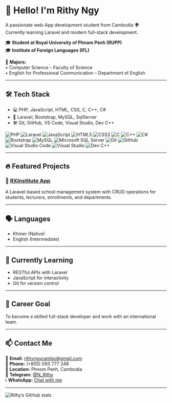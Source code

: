# 👋 Hello! I'm Rithy Ngy  
A passionate web-App development student from Cambodia 🌍  
Currently learning Laravel and modern full-stack development.

🎓 **Student at Royal University of Phnom Penh (RUPP)**  
🎓 **Institute of Foreign Languages (IFL)**

📘 **Majors:**  
• Computer Science – Faculty of Science  
• English for Professional Communication – Department of English
 

---

## 🛠 Tech Stack

- 💻 PHP, JavaScript, HTML, CSS, C, C++, C#
- 🔧 Laravel, Bootstrap, MySQL, SqlServer
- 🛠 Git, GitHub, VS Code, Visual Studio, Dev C++

![PHP](https://img.shields.io/badge/PHP-777BB4?style=for-the-badge&logo=php&logoColor=white)
![Laravel](https://img.shields.io/badge/Laravel-E74430?style=for-the-badge&logo=laravel&logoColor=white)
![JavaScript](https://img.shields.io/badge/JavaScript-F0DB4F?style=for-the-badge&logo=javascript&logoColor=black)
![HTML5](https://img.shields.io/badge/HTML5-E34F26?style=for-the-badge&logo=html5&logoColor=white)
![CSS3](https://img.shields.io/badge/CSS3-1572B6?style=for-the-badge&logo=css3&logoColor=white)
![C](https://img.shields.io/badge/C-00599C?style=for-the-badge&logo=c&logoColor=white)
![C++](https://img.shields.io/badge/C++-00599C?style=for-the-badge&logo=c%2B%2B&logoColor=white)
![C#](https://img.shields.io/badge/C%23-239120?style=for-the-badge&logo=c-sharp&logoColor=white)
![Bootstrap](https://img.shields.io/badge/Bootstrap-7952B3?style=for-the-badge&logo=bootstrap&logoColor=white)
![MySQL](https://img.shields.io/badge/MySQL-00758F?style=for-the-badge&logo=mysql&logoColor=white)
![Microsoft SQL Server](https://img.shields.io/badge/SQL%20Server-CC2927?style=for-the-badge&logo=microsoftsqlserver&logoColor=white)
![Git](https://img.shields.io/badge/Git-F05032?style=for-the-badge&logo=git&logoColor=white)
![GitHub](https://img.shields.io/badge/GitHub-181717?style=for-the-badge&logo=github&logoColor=white)
![Visual Studio Code](https://img.shields.io/badge/VS%20Code-007ACC?style=for-the-badge&logo=visual-studio-code&logoColor=white)
![Visual Studio](https://img.shields.io/badge/Visual%20Studio-5C2D91?style=for-the-badge&logo=visualstudio&logoColor=white)
![Dev C++](https://img.shields.io/badge/Dev%20C++-003366?style=for-the-badge&logo=c%2B%2B&logoColor=white)


---

## 🔥 Featured Projects

### 📘 [RXInstitute App](https://github.com/rithyngycambo-png/rxinstitute-app)
A Laravel-based school management system with CRUD operations for students, lecturers, enrollments, and departments.

---

## 🗣 Languages
- Khmer (Native)
- English (Intermediate)

---

## 🚀 Currently Learning
- RESTful APIs with Laravel
- JavaScript for interactivity
- Git for version control

---

## 🎯 Career Goal
To become a skilled full-stack developer and work with an international team.

---

## 📫 Contact Me

📧 **Email:** rithyngycambo@gmail.com  
📱 **Phone:** (+855) 093 777 248      
📍 **Location:** Phnom Penh, Cambodia  
💬 **Telegram:** [@N_Rithy](https://t.me/N_Rithy)  
📞 **WhatsApp:** [Chat with me](https://wa.me/855093777248)
  

---

![Rithy’s GitHub stats](https://github-readme-stats.vercel.app/api?username=rithyngycambo-png&show_icons=true&theme=radical)

